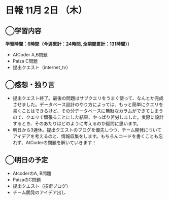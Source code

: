 # 日報  11月 2日 （木）

## ◯学習内容

**学習時間：6時間（今週累計：24時間, 全期間累計：131時間））**
- AtCoder A,B問題
- Paiza C問題
- 提出クエスト（internet_tv）

## ◯感想・独り言
- 提出クエスト終了。最後の問題はサブクエリをうまく使って、なんとか完成させました。データベース設計のやり方によっては、もっと簡単にクエリを書くことはできるけど、その分データベースに無駄なカラムができてしまうので、クエリで頑張ることにした結果、やっぱり苦労しました。実際に設計するとき、そのあたりはどのように考えるのか疑問に思います。
- 明日から3連休。提出クエストのブログを優先しつつ、チーム開発についてアイデアを考えるのと、情報収集をします。もちろんコードを書くことも忘れず、AtCoderの問題を解いていきます！

## ◯明日の予定
- AtcoderのA, B問題
- PaizaのC問題
- 提出クエスト（技術ブログ）
- チーム開発のアイデア出し